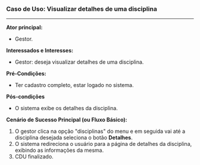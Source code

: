 ### Caso de Uso: Visualizar detalhes de uma disciplina
---
**Ator principal:** 
- Gestor.

**Interessados e Interesses:**
- Gestor: deseja visualizar detalhes de uma disciplina.

**Pré-Condições:**
- Ter cadastro completo, estar logado no sistema.

**Pós-condições**
- O sistema exibe os detalhes da disciplina.

**Cenário de Sucesso Principal (ou Fluxo Básico):**

1. O gestor clica na opção "disciplinas" do menu e em seguida vai até a disciplina desejada seleciona o botão **Detalhes**. 
2. O sistema redireciona o usuário para a página de detalhes da disciplina, exibindo as informações da mesma.
3. CDU finalizado.